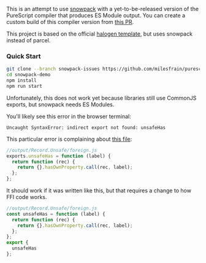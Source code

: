 This is an attempt to use [snowpack](https://www.snowpack.dev/) with a yet-to-be-released version of the PureScript compiler that produces ES Module output. You can create a custom build of this compiler version from [this PR](https://github.com/purescript/purescript/pull/3791).

This project is based on the official [halogen template](https://github.com/purescript-halogen/purescript-halogen-template), but uses snowpack instead of parcel.

### Quick Start
```sh
git clone --branch snowpack-issues https://github.com/milesfrain/purescript-halogen-template-1.git snowpack-demo
cd snowpack-demo
npm install
npm run start
```

Unfortunately, this does not work yet because libraries still use CommonJS exports, but snowpack needs ES Modules.

You'll likely see this error in the browser terminal:
```
Uncaught SyntaxError: indirect export not found: unsafeHas
```

This particular error is complaining about [this file](https://github.com/purescript/purescript-prelude/blob/master/src/Record/Unsafe.js):

```js
//output/Record.Unsafe/foreign.js
exports.unsafeHas = function (label) {
  return function (rec) {
    return {}.hasOwnProperty.call(rec, label);
  };
};
```

It should work if it was written like this, but that requires a change to how FFI code works.

```js
//output/Record.Unsafe/foreign.js
const unsafeHas = function (label) {
  return function (rec) {
    return {}.hasOwnProperty.call(rec, label);
  };
};
export {
  unsafeHas
};
```
